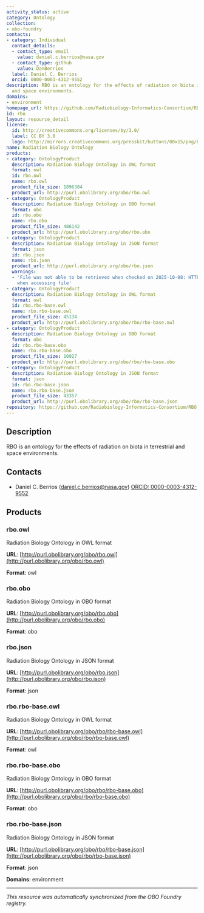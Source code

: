 ```yaml
---
activity_status: active
category: Ontology
collection:
- obo-foundry
contacts:
- category: Individual
  contact_details:
  - contact_type: email
    value: daniel.c.berrios@nasa.gov
  - contact_type: github
    value: DanBerrios
  label: Daniel C. Berrios
  orcid: 0000-0003-4312-9552
description: RBO is an ontology for the effects of radiation on biota in terrestrial
  and space environments.
domains:
- environment
homepage_url: https://github.com/Radiobiology-Informatics-Consortium/RBO
id: rbo
layout: resource_detail
license:
  id: http://creativecommons.org/licenses/by/3.0/
  label: CC BY 3.0
  logo: http://mirrors.creativecommons.org/presskit/buttons/80x15/png/by.png
name: Radiation Biology Ontology
products:
- category: OntologyProduct
  description: Radiation Biology Ontology in OWL format
  format: owl
  id: rbo.owl
  name: rbo.owl
  product_file_size: 1896384
  product_url: http://purl.obolibrary.org/obo/rbo.owl
- category: OntologyProduct
  description: Radiation Biology Ontology in OBO format
  format: obo
  id: rbo.obo
  name: rbo.obo
  product_file_size: 486142
  product_url: http://purl.obolibrary.org/obo/rbo.obo
- category: OntologyProduct
  description: Radiation Biology Ontology in JSON format
  format: json
  id: rbo.json
  name: rbo.json
  product_url: http://purl.obolibrary.org/obo/rbo.json
  warnings:
  - 'File was not able to be retrieved when checked on 2025-10-08: HTTP 404 error
    when accessing file'
- category: OntologyProduct
  description: Radiation Biology Ontology in OWL format
  format: owl
  id: rbo.rbo-base.owl
  name: rbo.rbo-base.owl
  product_file_size: 45134
  product_url: http://purl.obolibrary.org/obo/rbo/rbo-base.owl
- category: OntologyProduct
  description: Radiation Biology Ontology in OBO format
  format: obo
  id: rbo.rbo-base.obo
  name: rbo.rbo-base.obo
  product_file_size: 10927
  product_url: http://purl.obolibrary.org/obo/rbo/rbo-base.obo
- category: OntologyProduct
  description: Radiation Biology Ontology in JSON format
  format: json
  id: rbo.rbo-base.json
  name: rbo.rbo-base.json
  product_file_size: 43357
  product_url: http://purl.obolibrary.org/obo/rbo/rbo-base.json
repository: https://github.com/Radiobiology-Informatics-Consortium/RBO
---
```

## Description

RBO is an ontology for the effects of radiation on biota in terrestrial and space environments.

## Contacts

- Daniel C. Berrios (daniel.c.berrios@nasa.gov) [ORCID: 0000-0003-4312-9552](https://orcid.org/0000-0003-4312-9552)

## Products

### rbo.owl

Radiation Biology Ontology in OWL format

**URL**: [http://purl.obolibrary.org/obo/rbo.owl](http://purl.obolibrary.org/obo/rbo.owl)

**Format**: owl

### rbo.obo

Radiation Biology Ontology in OBO format

**URL**: [http://purl.obolibrary.org/obo/rbo.obo](http://purl.obolibrary.org/obo/rbo.obo)

**Format**: obo

### rbo.json

Radiation Biology Ontology in JSON format

**URL**: [http://purl.obolibrary.org/obo/rbo.json](http://purl.obolibrary.org/obo/rbo.json)

**Format**: json

### rbo.rbo-base.owl

Radiation Biology Ontology in OWL format

**URL**: [http://purl.obolibrary.org/obo/rbo/rbo-base.owl](http://purl.obolibrary.org/obo/rbo/rbo-base.owl)

**Format**: owl

### rbo.rbo-base.obo

Radiation Biology Ontology in OBO format

**URL**: [http://purl.obolibrary.org/obo/rbo/rbo-base.obo](http://purl.obolibrary.org/obo/rbo/rbo-base.obo)

**Format**: obo

### rbo.rbo-base.json

Radiation Biology Ontology in JSON format

**URL**: [http://purl.obolibrary.org/obo/rbo/rbo-base.json](http://purl.obolibrary.org/obo/rbo/rbo-base.json)

**Format**: json

**Domains**: environment

---

*This resource was automatically synchronized from the OBO Foundry registry.*